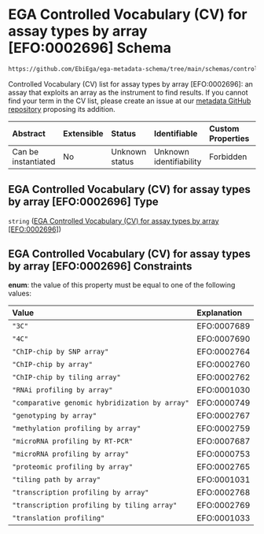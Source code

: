 # EGA Controlled Vocabulary (CV) for assay types by array \[EFO:0002696] Schema

```txt
https://github.com/EbiEga/ega-metadata-schema/tree/main/schemas/controlled_vocabulary_schemas/EGA.cv.assay_type_by_array.json
```

Controlled Vocabulary (CV) list for assay types by array \[EFO:0002696]: an assay that exploits an array as the instrument to find results. If you cannot find your term in the CV list, please create an issue at our [metadata GitHub repository](https://github.com/EbiEga/ega-metadata-schema/issues/new/choose) proposing its addition.

| Abstract            | Extensible | Status         | Identifiable            | Custom Properties | Additional Properties | Access Restrictions | Defined In                                                                                                                                  |
| :------------------ | :--------- | :------------- | :---------------------- | :---------------- | :-------------------- | :------------------ | :------------------------------------------------------------------------------------------------------------------------------------------ |
| Can be instantiated | No         | Unknown status | Unknown identifiability | Forbidden         | Allowed               | none                | [EGA.cv.assay\_type\_by\_array.json](../../../schemas/controlled_vocabulary_schemas/EGA.cv.assay_type_by_array.json "open original schema") |

## EGA Controlled Vocabulary (CV) for assay types by array \[EFO:0002696] Type

`string` ([EGA Controlled Vocabulary (CV) for assay types by array \[EFO:0002696\]](ega-5.md))

## EGA Controlled Vocabulary (CV) for assay types by array \[EFO:0002696] Constraints

**enum**: the value of this property must be equal to one of the following values:

| Value                                          | Explanation |
| :--------------------------------------------- | :---------- |
| `"3C"`                                         | EFO:0007689 |
| `"4C"`                                         | EFO:0007690 |
| `"ChIP-chip by SNP array"`                     | EFO:0002764 |
| `"ChIP-chip by array"`                         | EFO:0002760 |
| `"ChIP-chip by tiling array"`                  | EFO:0002762 |
| `"RNAi profiling by array"`                    | EFO:0001030 |
| `"comparative genomic hybridization by array"` | EFO:0000749 |
| `"genotyping by array"`                        | EFO:0002767 |
| `"methylation profiling by array"`             | EFO:0002759 |
| `"microRNA profiling by RT-PCR"`               | EFO:0007687 |
| `"microRNA profiling by array"`                | EFO:0000753 |
| `"proteomic profiling by array"`               | EFO:0002765 |
| `"tiling path by array"`                       | EFO:0001031 |
| `"transcription profiling by array"`           | EFO:0002768 |
| `"transcription profiling by tiling array"`    | EFO:0002769 |
| `"translation profiling"`                      | EFO:0001033 |
